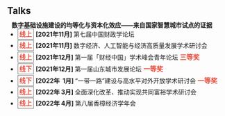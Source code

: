 <h1 id="talks"></h1>

<h2 style="margin: 30px 0px 10px;">Talks</h2>


<h4 style="margin:0 10px 0;">数字基础设施建设的均等化与资本化效应——来自国家智慧城市试点的证据</h4>



<ul style="margin:0 10px 0px;">
  <li style="margin:0 0 5px; margin-left: -10px"><strong style="color:#e74d3c; border:1px solid #757575; padding: 3px;font-size: 0.9rem; margin-right: 5px">线上</strong><strong>[2021年11月] </strong> 第七届中国财政学论坛   </li>  
  <li style="margin:0 0 5px; margin-left: -10px"><strong style="color:#e74d3c; border:1px solid #757575; padding: 3px;font-size: 0.9rem; margin-right: 5px">线上</strong><strong>[2021年11月] </strong> 数字经济、人工智能与经济高质量发展学术研讨会 </li>
  <li style="margin:0 0 5px; margin-left: -10px"><strong style="color:#e74d3c; border:1px solid #757575; padding: 3px;font-size: 0.9rem; margin-right: 5px">线上</strong><strong>[2021年12月] </strong> 第一届「财经中国」学术峰会青年论坛  <strong style="color:#e74d3c;font-size: 0.95rem;">三等奖</strong></li>
  <li style="margin:0 0 5px; margin-left: -10px"><strong style="color:#e74d3c; border:1px solid #757575; padding: 3px;font-size: 0.9rem; margin-right: 5px">线下</strong><strong>[2021年12月] </strong> 第一届山东城市发展论坛   <strong style="color:#e74d3c;font-size: 0.95rem;">一等奖</strong></li>
  <li style="margin:0 0 5px; margin-left: -10px"><strong style="color:#e74d3c; border:1px solid #757575; padding: 3px;font-size: 0.9rem; margin-right: 5px">线下</strong><strong>[2022年&nbsp;&nbsp;1月] </strong>“一带一路”建设与高水平对外开放学术研讨会   <strong style="color:#e74d3c;font-size: 0.95rem;">一等奖</strong></li>
  <li style="margin:0 0 5px; margin-left: -10px"><strong style="color:#e74d3c; border:1px solid #757575; padding: 3px;font-size: 0.9rem; margin-right: 5px">线上</strong><strong>[2022年&nbsp;3月] </strong>全面深化改革、推动实现共同富裕学术研讨会 </li>
  <li style="margin:0 0 5px; margin-left: -10px"><strong style="color:#e74d3c; border:1px solid #757575; padding: 3px;font-size: 0.9rem; margin-right: 5px">线上</strong><strong>[2022年&nbsp;4月] </strong>第八届香樟经济学年会 </li>
</ul>


